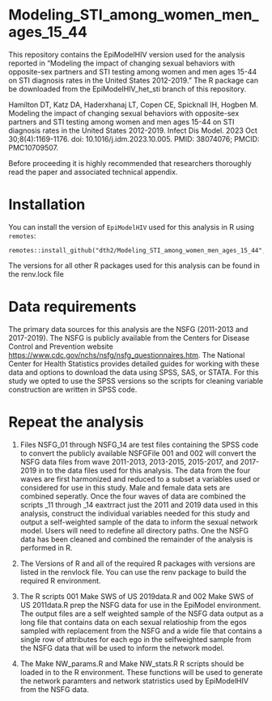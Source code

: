 # Modeling_STI_among_women_men_ages_15_44

This repository contains the EpiModelHIV version used for the analysis reported in “Modeling the impact of changing sexual behaviors with opposite-sex partners and STI testing among women and men ages 15-44 on STI diagnosis rates in the United States 2012-2019.” The R package can be downloaded from the EpiModelHIV_het_sti branch of this repository.

Hamilton DT, Katz DA, Haderxhanaj LT, Copen CE, Spicknall IH, Hogben M. Modeling the impact of changing sexual behaviors with opposite-sex partners and STI testing among women and men ages 15-44 on STI diagnosis rates in the United States 2012-2019. Infect Dis Model. 2023 Oct 30;8(4):1169-1176. doi: 10.1016/j.idm.2023.10.005. PMID: 38074076; PMCID: PMC10709507.

Before proceeding it is highly recommended that researchers thoroughly read the paper and associated technical appendix. 

# Installation

You can install the version of `EpiModelHIV` used for this analysis in R using `remotes`:
```
remotes::install_github("dth2/Modeling_STI_among_women_men_ages_15_44",ref="EpiModelHIV_het_sti")
```

The versions for all other R packages used for this analysis can be found in the renv.lock file


# Data requirements
The primary data sources for this analysis are the NSFG (2011-2013 and 2017-2019). The NSFG is publicly available from the Centers for Disease Control and Prevention website https://www.cdc.gov/nchs/nsfg/nsfg_questionnaires.htm. The National Center for Health Statistics provides detailed guides for working with these data and options to download the data using SPSS, SAS, or STATA. For this study we opted to use the SPSS versions so the scripts for cleaning variable construction are written in SPSS code.     

# Repeat the analysis

1) Files NSFG_01 through NSFG_14 are test files containing the SPSS code to convert the publicly available NSFGFile 001 and 002 will convert the NSFG data files from wave 2011-2013, 2013-2015, 2015-2017, and 2017-2019 in to the data files used for this analysis. The data from the four waves are first harmonized and reduced to a subset a variables used or considered for use in this study. Male and female data sets are combined seperatly. Once the four waves of data are combined the scripts _11 through _14 eaxtrract just the 2011 and 2019 data used in this analysis, construct the individual variables needed for this study and output a self-weighted sample of the data to inform the sexual network model. Users will need to redefine all directory paths. One the NSFG data has been cleaned and combined the remainder of the analysis is performed in R.

2) The Versions of R and all of the required R packages with versions are listed in the renvlock file. You can use the renv package to build the required R environment.

3) The R scripts 001 Make SWS of US 2019data.R and 002 Make SWS of US 2011data.R prep the NSFG data for use in the EpiModel environment. The output files are a self weighted sample of the NSFG data output as a long file that contains data on each sexual relatioship from the egos sampled with replacement from the NSFG and a wide file that contains a single row of attributes for each ego in the selfweighted sample from the NSFG data that will be used to inform the network model.
   
5) The Make NW_params.R and Make NW_stats.R R scripts should be loaded in to the R environment. These functions will be used to generate the network paramters and network statristics used by EpiModelHIV from the  NSFG data. 

